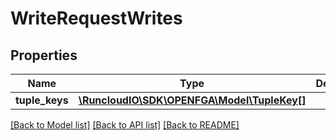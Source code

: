 # WriteRequestWrites

## Properties
Name | Type | Description | Notes
------------ | ------------- | ------------- | -------------
**tuple_keys** | [**\RuncloudIO\SDK\OPENFGA\Model\TupleKey[]**](TupleKey.md) |  | 

[[Back to Model list]](../../README.md#documentation-for-models) [[Back to API list]](../../README.md#documentation-for-api-endpoints) [[Back to README]](../../README.md)

